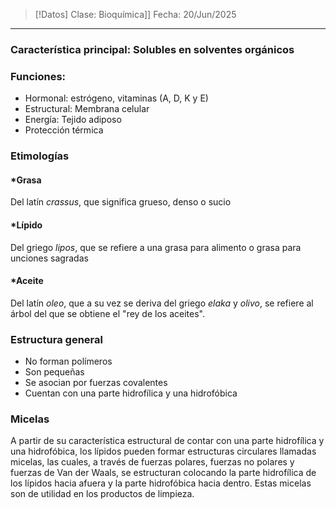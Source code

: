 >[!Datos]
>Clase: Bioquímica]]
>Fecha: 20/Jun/2025

---
### **Característica principal**: Solubles en solventes orgánicos
### Funciones:
- Hormonal: estrógeno, vitaminas (A, D, K y E)
- Estructural: Membrana celular
- Energía: Tejido adiposo
- Protección térmica
### Etimologías
#### *Grasa
Del latín *crassus*, que significa grueso, denso o sucio
#### *Lípido
Del griego *lipos*, que se refiere a una grasa para alimento o grasa para unciones sagradas
#### *Aceite
Del latín *oleo*, que a su vez se deriva del griego *elaka* y *olivo*, se refiere al árbol del que se obtiene el "rey de los aceites".
### Estructura general
- No forman polímeros
- Son pequeñas
- Se asocian por fuerzas covalentes
- Cuentan con una parte hidrofílica y una hidrofóbica

### Micelas
A partir de su característica estructural de contar con una parte hidrofílica y una hidrofóbica, los lípidos pueden formar estructuras circulares llamadas micelas, las cuales, a través de fuerzas polares, fuerzas no polares y fuerzas de Van der Waals, se estructuran colocando la parte hidrofílica de los lípidos hacia afuera y la parte hidrofóbica hacia dentro. Estas micelas son de utilidad en los productos de limpieza.